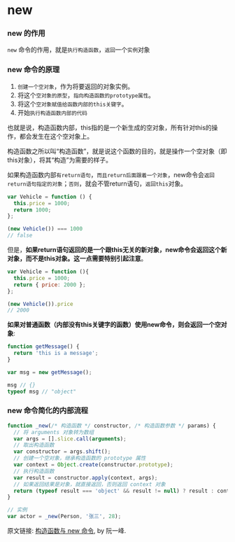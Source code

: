 # new

### new 的作用

`new` 命令的作用，就是`执行构造函数`，`返回`一个`实例`对象

### new 命令的原理

1. `创建一个空对象`，作为将要返回的对象实例。
2. 将这个`空对象的原型`，`指向构造函数的prototype属性`。
3. 将这个`空对象赋值给函数内部的this关键字`。
4. 开始`执行构造函数内部的代码`

也就是说，构造函数内部，this指的是一个新生成的空对象，所有针对this的操作，都会发生在这个空对象上。

构造函数之所以叫“构造函数”，就是说这个函数的目的，就是操作一个空对象（即this对象），将其“构造”为需要的样子。

如果构造函数内部`有return语句`，`而且return后面跟着一个对象`，new命令会`返回return语句指定的对象`；`否则`，就会不管return语句，`返回this`对象。

```js
var Vehicle = function () {
  this.price = 1000;
  return 1000;
};

(new Vehicle()) === 1000
// false
```

但是，**如果return语句返回的是一个跟this无关的新对象，new命令会返回这个新对象，而不是this对象。这一点需要特别引起注意**。

```js
var Vehicle = function (){
  this.price = 1000;
  return { price: 2000 };
};

(new Vehicle()).price
// 2000
```

**如果对普通函数（内部没有this关键字的函数）使用new命令，则会返回一个空对象**:

```js
function getMessage() {
  return 'this is a message';
}

var msg = new getMessage();

msg // {}
typeof msg // "object"
```

### new 命令简化的内部流程

```js
function _new(/* 构造函数 */ constructor, /* 构造函数参数 */ params) {
  // 将 arguments 对象转为数组
  var args = [].slice.call(arguments);
  // 取出构造函数
  var constructor = args.shift();
  // 创建一个空对象，继承构造函数的 prototype 属性
  var context = Object.create(constructor.prototype);
  // 执行构造函数
  var result = constructor.apply(context, args);
  // 如果返回结果是对象，就直接返回，否则返回 context 对象
  return (typeof result === 'object' && result != null) ? result : context;
}

// 实例
var actor = _new(Person, '张三', 28);
```

原文链接: [构造函数与 new 命令](https://javascript.ruanyifeng.com/oop/basic.html), by 阮一峰.
